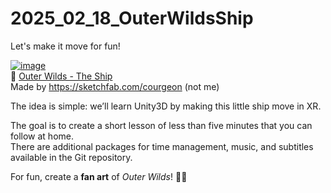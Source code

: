 # 2025_02_18_OuterWildsShip  
Let's make it move for fun!  

[![image](https://github.com/user-attachments/assets/fca61d7f-bc60-4584-a0a8-ca8959644f9e)](https://sketchfab.com/3d-models/outer-wilds-the-ship-f6797d8650794c8387708f7ef78ee0d5)  
🔗 [Outer Wilds - The Ship](https://sketchfab.com/3d-models/outer-wilds-the-ship-f6797d8650794c8387708f7ef78ee0d5)  
Made by https://sketchfab.com/courgeon (not me)

The idea is simple: we’ll learn Unity3D by making this little ship move in XR.  

The goal is to create a short lesson of less than five minutes that you can follow at home.  
There are additional packages for time management, music, and subtitles available in the Git repository.  

For fun, create a **fan art** of *Outer Wilds*! 🚀✨
